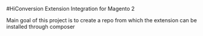 #HiConversion Extension Integration for Magento 2

Main goal of this project is to create a repo from which the extension can be installed through composer
